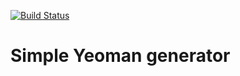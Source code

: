 [![Build Status](https://travis-ci.org/JuanMaRuiz/simple-yeoman-generator.svg?branch=master)](https://travis-ci.org/JuanMaRuiz/simple-yeoman-generator)
# Simple Yeoman generator